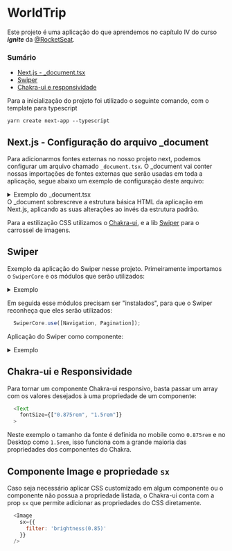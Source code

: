 # WorldTrip

Este projeto é uma aplicação do que aprendemos no capítulo IV do curso ***ignite*** da [@RocketSeat](https://www.rocketseat.com.br/).

### Sumário
- [Next.js - \_document.tsx](https://github.com/cassio-silva/ignite-worldtrip/edit/main/README.md#nextjs---configura%C3%A7%C3%A3o-do-arquivo-_document)
- [Swiper](https://github.com/cassio-silva/ignite-worldtrip/edit/main/README.md#swiper)
- [Chakra-ui e responsividade](https://github.com/cassio-silva/ignite-worldtrip/edit/main/README.md#chakra-ui-e-responsividade)

Para a inicialização do projeto foi utilizado o seguinte comando, com o template para typescript

```node
yarn create next-app --typescript
```

## Next.js - Configuração do arquivo \_document
Para adicionarmos fontes externas no nosso projeto next, podemos configurar um arquivo chamado `_document.tsx`. O \_document vai conter nossas importações de fontes externas que serão usadas em toda a aplicação, segue abaixo um exemplo de configuração deste arquivo:

<details><summary>Exemplo do _document.tsx</summary>

```javascript
import Document, { Head, Html, Main, NextScript } from "next/document";

export default class MyDocument extends Document {
  render() {
    return (
      <Html>
        <Head>
          <link rel="preconnect" href="https://fonts.googleapis.com" />
          <link rel="preconnect" href="https://fonts.gstatic.com" />
          <link href="https://fonts.googleapis.com/css2?family=Barlow:wght@500;600&family=EB+Garamond&family=Poppins:wght@400;500;600;700&display=swap" rel="stylesheet"/>
          <link href="https://fonts.googleapis.com/css2?family=EB+Garamond&family=Poppins:wght@400;500;600;700&display=swap" rel="stylesheet" />
        </Head>
        <body>
          <Main />
          <NextScript />
        </body>
      </Html>
    )
  }
}
```
</details>
O _document sobrescreve a estrutura básica HTML da aplicação em Next.js, aplicando as suas alterações ao invés da estrutura padrão.

Para a estilização CSS utilizamos o [Chakra-ui](https://chakra-ui.com/), e a lib [Swiper](https://swiperjs.com/) para o carrossel de imagens.

## Swiper
Exemplo da aplicação do Swiper nesse projeto.
Primeiramente importamos o `SwiperCore` e os módulos que serão utilizados:
<details><summary>Exemplo</summary>

```javascript
  import { Swiper, SwiperSlide } from "swiper/react";
  import SwiperCore, { Navigation, Pagination } from 'swiper';

  import 'swiper/css';
  import 'swiper/css/navigation';
  import 'swiper/css/pagination';
```
</details>

Em seguida esse módulos precisam ser "instalados", para que o Swiper reconheça que eles serão utilizados:

```javascript
  SwiperCore.use([Navigation, Pagination]);  
```

Aplicação do Swiper como componente: 

<details><summary>Exemplo</summary>
  
```javascript
  <Swiper
    slidesPerView={1}
    spaceBetween={50}
    navigation={true}
    pagination={true}
  >
    <SwiperSlide>
      /* CONTENT */
    <SwiperSlide>
  </Swiper>
``` 
</details>
    
## Chakra-ui e Responsividade
Para tornar um componente Chakra-ui responsivo, basta passar um array com os valores desejados à uma propriedade de um componente:

```javascript
  <Text
    fontSize={["0.875rem", "1.5rem"]}
  >
```
Neste exemplo o tamanho da fonte é definida no mobile como `0.875rem` e no Desktop como `1.5rem`, isso funciona com a grande maioria das propriedades dos componentes do Chakra.

## Componente Image e propriedade `sx`

Caso seja necessário aplicar CSS customizado em algum componente ou o componente não possua a propriedade listada, o Chakra-ui conta com a prop `sx` que permite adicionar as propriedades do CSS diretamente. 

```javascript
  <Image
    sx={{
      filter: 'brightness(0.85)'
    }}
  />
```
